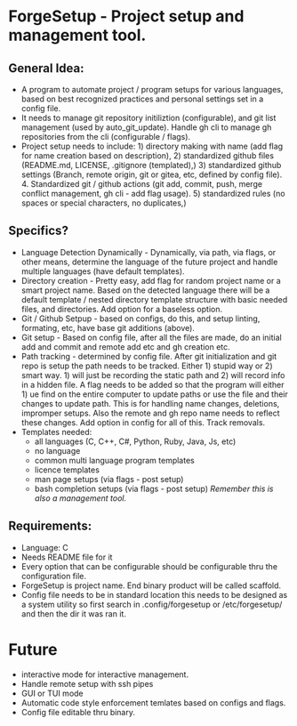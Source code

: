# ForgeSetup - Project setup and management tool. 

## General Idea: 

- A program to automate project / program setups for various languages, based on best recognized practices and personal settings set in a config file. 
- It needs to manage git repository initiliztion (configurable), and git list management (used by auto_git_update). Handle gh cli to manage gh repositories from the cli (configurable / flags). 
- Project setup needs to include: 1) directory making with name (add flag for name creation based on description), 2) standardized github files (README.md, LICENSE, .gitignore (templated),) 3) standardized github settings (Branch, remote origin, git or gitea, etc, defined by config file). 4. Standardized git / github actions (git add, commit, push, merge conflict management, gh cli - add flag usage). 5) standardized rules (no spaces or special characters, no duplicates,)

## Specifics? 

- Language Detection Dynamically - Dynamically, via path, via flags, or other means, determine the language of the future project and handle multiple languages (have default templates). 
- Directory creation - Pretty easy, add flag for random project name or a smart project name. Based on the detected language there will be a default template / nested directory template structure with basic needed files, and directories. Add option for a baseless option. 
- Git / Github Setpup - based on configs, do this, and setup linting, formating, etc, have base git additions (above). 
- Git setup - Based on config file, after all the files are made, do an initial add and commit and remote add etc and gh creation etc. 
- Path tracking - determined by config file. After git initialization and git repo is setup the path needs to be tracked. Either 1) stupid way or 2) smart way. 1) will just be recording the static path and 2) will record info in a hidden file. A flag needs to be added so that the program will either 1) ue find on the entire computer to update paths or use the file and their changes to update path. This is for handling name changes, deletions, impromper setups. Also the remote and gh repo name needs to reflect these changes. Add option in config for all of this. Track removals. 
- Templates needed: 
  - all languages (C, C++, C#, Python, Ruby, Java, Js, etc)
  - no language
  - common multi language program templates
  - licence templates
  - man page setups (via flags - post setup)
  - bash completion setups (via flags - post setup) *Remember this is also a management tool.* 
   
## Requirements: 

- Language: C 
- Needs README file for it
- Every option that can be configurable should be configurable thru the configuration file. 
- ForgeSetup is project name. End binary product will be called scaffold. 
- Config file needs to be in standard location this needs to be designed as a system utility so first search in .config/forgesetup or /etc/forgesetup/ and then the dir it was ran it. 
# Future
- interactive mode for interactive management. 
- Handle remote setup with ssh pipes
- GUI or TUI mode 
- Automatic code style enforcement temlates based on configs and flags. 
- Config file editable thru binary. 
